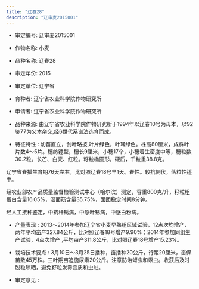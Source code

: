 ```yaml
---
title: "辽春28"
description: "辽审麦2015001"
---
```

* 审定编号:  辽审麦2015001

*  作物名称:  小麦

*  品种名称:  辽春28

*  审定年份:  2015

*  审定单位:  辽宁省

* 育种者:  辽宁省农业科学院作物研究所

*  申请者:  辽宁省农业科学院作物研究所

*  品种来源:  由辽宁省农业科学院作物研究所于1994年以辽春10号为母本，以92鉴77为父本杂交,经6世代系谱法选育而成。

*  特征特性 : 
幼苗直立，剑叶略披,叶片绿色，叶耳绿色。株高80厘米，成株叶片数4～5片。穗纺锤型，穗长9厘米，小穗17个，小穗着生密度中等，穗粒数30.2粒。长芒、白壳、红粒。籽粒椭圆形，硬质，千粒重38.8克。
辽宁省春播生育期76天左右，比对照辽春18号早1天。春性。较抗倒伏，落粒性适中。
经农业部农产品质量监督检验测试中心（哈尔滨）测定，容重800克/升，籽粒粗蛋白含量16.05%，湿面筋含量35.75%，面团稳定时间8分钟。
经人工接种鉴定，中抗秆锈病，中感叶锈病，中感白粉病。

 
*  产量表现 : 
2013～2014年参加辽宁省小麦早熟组区域试验，12点次均增产，两年平均亩产327.84公斤，比对照辽春18号增产9.90%；2014年参加同组生产试验，4点次增产 ,平均亩产311.8公斤，比对照辽春18号增产15.23%。

*  栽培技术要点 : 
3月10日～3月25日播种，亩播种20公斤，行距20厘米，亩保苗数45万株。三叶期亩追施尿素20公斤。注意防治蚜虫和螟虫。收获后及时脱粒晾晒，避免籽粒发霉变质和虫蛀。

*  审定意见 : 

